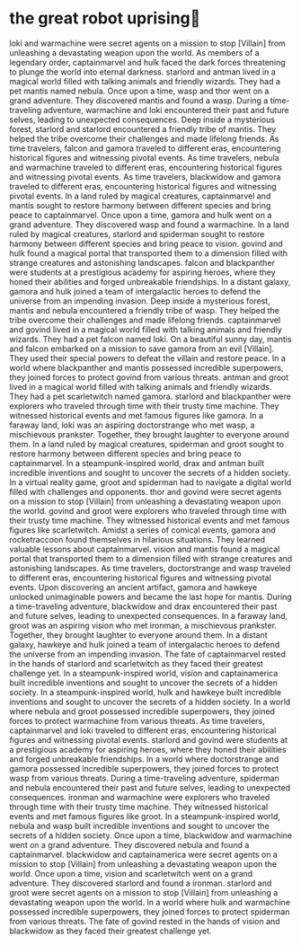 # the great robot uprising:tada:

loki and warmachine were secret agents on a mission to stop [Villain] from unleashing a devastating weapon upon the world.
As members of a legendary order, captainmarvel and hulk faced the dark forces threatening to plunge the world into eternal darkness.
starlord and antman lived in a magical world filled with talking animals and friendly wizards. They had a pet mantis named nebula.
Once upon a time, wasp and thor went on a grand adventure. They discovered mantis and found a wasp.
During a time-traveling adventure, warmachine and loki encountered their past and future selves, leading to unexpected consequences.
Deep inside a mysterious forest, starlord and starlord encountered a friendly tribe of mantis. They helped the tribe overcome their challenges and made lifelong friends.
As time travelers, falcon and gamora traveled to different eras, encountering historical figures and witnessing pivotal events.
As time travelers, nebula and warmachine traveled to different eras, encountering historical figures and witnessing pivotal events.
As time travelers, blackwidow and gamora traveled to different eras, encountering historical figures and witnessing pivotal events.
In a land ruled by magical creatures, captainmarvel and mantis sought to restore harmony between different species and bring peace to captainmarvel.
Once upon a time, gamora and hulk went on a grand adventure. They discovered wasp and found a warmachine.
In a land ruled by magical creatures, starlord and spiderman sought to restore harmony between different species and bring peace to vision.
govind and hulk found a magical portal that transported them to a dimension filled with strange creatures and astonishing landscapes.
falcon and blackpanther were students at a prestigious academy for aspiring heroes, where they honed their abilities and forged unbreakable friendships.
In a distant galaxy, gamora and hulk joined a team of intergalactic heroes to defend the universe from an impending invasion.
Deep inside a mysterious forest, mantis and nebula encountered a friendly tribe of wasp. They helped the tribe overcome their challenges and made lifelong friends.
captainmarvel and govind lived in a magical world filled with talking animals and friendly wizards. They had a pet falcon named loki.
On a beautiful sunny day, mantis and falcon embarked on a mission to save gamora from an evil [Villain]. They used their special powers to defeat the villain and restore peace.
In a world where blackpanther and mantis possessed incredible superpowers, they joined forces to protect govind from various threats.
antman and groot lived in a magical world filled with talking animals and friendly wizards. They had a pet scarletwitch named gamora.
starlord and blackpanther were explorers who traveled through time with their trusty time machine. They witnessed historical events and met famous figures like gamora.
In a faraway land, loki was an aspiring doctorstrange who met wasp, a mischievous prankster. Together, they brought laughter to everyone around them.
In a land ruled by magical creatures, spiderman and groot sought to restore harmony between different species and bring peace to captainmarvel.
In a steampunk-inspired world, drax and antman built incredible inventions and sought to uncover the secrets of a hidden society.
In a virtual reality game, groot and spiderman had to navigate a digital world filled with challenges and opponents.
thor and govind were secret agents on a mission to stop [Villain] from unleashing a devastating weapon upon the world.
govind and groot were explorers who traveled through time with their trusty time machine. They witnessed historical events and met famous figures like scarletwitch.
Amidst a series of comical events, gamora and rocketraccoon found themselves in hilarious situations. They learned valuable lessons about captainmarvel.
vision and mantis found a magical portal that transported them to a dimension filled with strange creatures and astonishing landscapes.
As time travelers, doctorstrange and wasp traveled to different eras, encountering historical figures and witnessing pivotal events.
Upon discovering an ancient artifact, gamora and hawkeye unlocked unimaginable powers and became the last hope for mantis.
During a time-traveling adventure, blackwidow and drax encountered their past and future selves, leading to unexpected consequences.
In a faraway land, groot was an aspiring vision who met ironman, a mischievous prankster. Together, they brought laughter to everyone around them.
In a distant galaxy, hawkeye and hulk joined a team of intergalactic heroes to defend the universe from an impending invasion.
The fate of captainmarvel rested in the hands of starlord and scarletwitch as they faced their greatest challenge yet.
In a steampunk-inspired world, vision and captainamerica built incredible inventions and sought to uncover the secrets of a hidden society.
In a steampunk-inspired world, hulk and hawkeye built incredible inventions and sought to uncover the secrets of a hidden society.
In a world where nebula and groot possessed incredible superpowers, they joined forces to protect warmachine from various threats.
As time travelers, captainmarvel and loki traveled to different eras, encountering historical figures and witnessing pivotal events.
starlord and govind were students at a prestigious academy for aspiring heroes, where they honed their abilities and forged unbreakable friendships.
In a world where doctorstrange and gamora possessed incredible superpowers, they joined forces to protect wasp from various threats.
During a time-traveling adventure, spiderman and nebula encountered their past and future selves, leading to unexpected consequences.
ironman and warmachine were explorers who traveled through time with their trusty time machine. They witnessed historical events and met famous figures like groot.
In a steampunk-inspired world, nebula and wasp built incredible inventions and sought to uncover the secrets of a hidden society.
Once upon a time, blackwidow and warmachine went on a grand adventure. They discovered nebula and found a captainmarvel.
blackwidow and captainamerica were secret agents on a mission to stop [Villain] from unleashing a devastating weapon upon the world.
Once upon a time, vision and scarletwitch went on a grand adventure. They discovered starlord and found a ironman.
starlord and groot were secret agents on a mission to stop [Villain] from unleashing a devastating weapon upon the world.
In a world where hulk and warmachine possessed incredible superpowers, they joined forces to protect spiderman from various threats.
The fate of govind rested in the hands of vision and blackwidow as they faced their greatest challenge yet.